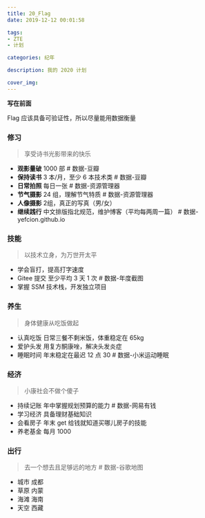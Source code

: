 ```yaml
---
title: 20_Flag
date: 2019-12-12 00:01:58

tags:
- ZTE
- 计划

categories: 纪年

description: 我的 2020 计划

cover_img: 
---
```




**写在前面**

Flag 应该具备可验证性，所以尽量能用数据衡量



### 修习

>  享受诗书光影带来的快乐 

- **观影量破** 1000 部 # 数据-豆瓣
- **保持读书** 3 本/月，至少 6 本技术类 # 数据-豆瓣
- **日常拍照** 每日一张 # 数据-资源管理器
- **节气摄影** 24 组，理解节气特质 # 数据-资源管理器
- **人像摄影** 2组，真正的写真（男/女）
- **继续践行** 中文排版指北规范，维护博客（平均每两周一篇） # 数据-yefcion.github.io



### 技能

> 以技术立身，为万世开太平

- 学会盲打，提高打字速度
- Gitee 提交 至少平均 3 天 1 次 # 数据-年度截图
- 掌握 SSM 技术栈，开发独立项目



### 养生

> 身体健康从吃饭做起

- 认真吃饭 日常三餐不剩米饭，体重稳定在 65kg
- 爱护头发 用复方酮康唑，解决头发炎症
- 睡眠时间 年末稳定在最迟 12 点 30 # 数据-小米运动睡眠



### 经济

> 小康社会不做个傻子

- 持续记账 年中掌握规划预算的能力 # 数据-网易有钱
- 学习经济 具备理财基础知识
- 会看房子 年末 get 给钱就知道买哪儿房子的技能
- 养老基金 每月 1000



### 出行

> 去一个想去且足够远的地方 # 数据-谷歌地图

- 城市 成都
- 草原 内蒙
- 海滩 海南
- 天空 西藏